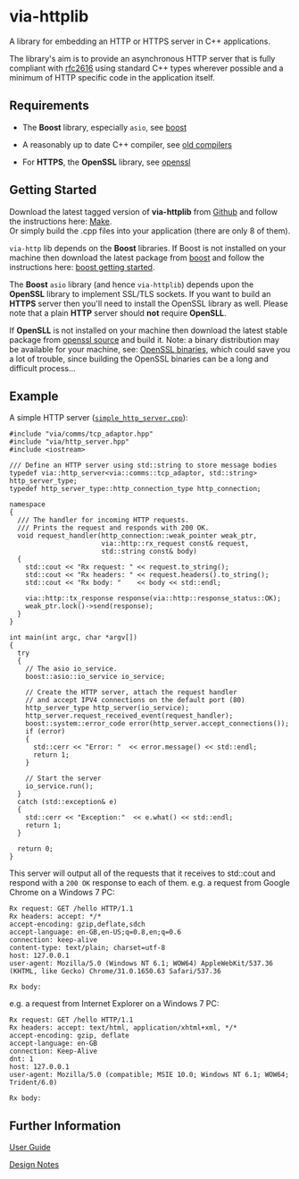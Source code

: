 via-httplib
===========

A library for embedding an HTTP or HTTPS server in C++ applications.

The library's aim is to provide an asynchronous HTTP server that is fully compliant
with [rfc2616](www.w3.org/Protocols/rfc2616/rfc2616.html) using standard C++ types 
wherever possible and a minimum of HTTP specific code in the application itself.

Requirements
------------

+ The **Boost** library, especially `asio`, see [boost](http://www.boost.org/)

+ A reasonably up to date C++ compiler, see [old compilers](http://www.boost.org/users/news/old_compilers.html)

+ For **HTTPS**, the **OpenSSL** library, see [openssl](http://www.openssl.org/)

Getting Started
---------------

Download the latest tagged version of **via-httplib** from
[Github](https://github.com/kenba/via-httplib)
and follow the instructions here: [Make](MAKE.md).  
Or simply build the .cpp files into your application (there are only 8 of them).

`via-http` lib depends on the **Boost** libraries.
If Boost is not installed on your machine then download the latest package from
[boost](http://www.boost.org/) and follow the instructions here:
[boost getting started](http://www.boost.org/doc/libs/1_55_0/more/getting_started/index.html).

The **Boost** `asio` library (and hence `via-httplib`) depends upon the
**OpenSSL** library to implement SSL/TLS sockets.
If you want to build an **HTTPS** server then you'll need to install the
OpenSSL library as well.
Please note that a plain **HTTP** server should **not** require **OpenSLL**.

If **OpenSLL** is not installed on your machine then download the latest stable
package from [openssl source](http://www.openssl.org/source/) and build it.
Note: a binary distribution may be available for your machine,
see: [OpenSSL binaries](http://www.openssl.org/related/binaries.html),
which could save you a lot of trouble, since building the OpenSSL binaries can
be a long and difficult process...  

Example
-------

A simple HTTP server ([`simple_http_server.cpp`](examples/server/simple_http_server.cpp)):  

	#include "via/comms/tcp_adaptor.hpp"
	#include "via/http_server.hpp"
	#include <iostream>
	
	/// Define an HTTP server using std::string to store message bodies
	typedef via::http_server<via::comms::tcp_adaptor, std::string> http_server_type;
	typedef http_server_type::http_connection_type http_connection;
	
	namespace
	{
	  /// The handler for incoming HTTP requests.
	  /// Prints the request and responds with 200 OK.
	  void request_handler(http_connection::weak_pointer weak_ptr,
	                       via::http::rx_request const& request,
	                       std::string const& body)
	  {
	    std::cout << "Rx request: " << request.to_string();
	    std::cout << "Rx headers: " << request.headers().to_string();
	    std::cout << "Rx body: "    << body << std::endl;
	
	    via::http::tx_response response(via::http::response_status::OK);
	    weak_ptr.lock()->send(response);
	  }
	}
	
	int main(int argc, char *argv[])
	{
	  try
	  {
	    // The asio io_service.
	    boost::asio::io_service io_service;
	
	    // Create the HTTP server, attach the request handler
	    // and accept IPV4 connections on the default port (80)
	    http_server_type http_server(io_service);
	    http_server.request_received_event(request_handler);
	    boost::system::error_code error(http_server.accept_connections());
	    if (error)
	    {
	      std::cerr << "Error: "  << error.message() << std::endl;
	      return 1;
	    }
	
	    // Start the server
	    io_service.run();
	  }
	  catch (std::exception& e)
	  {
	    std::cerr << "Exception:"  << e.what() << std::endl;
	    return 1;
	  }
	
	  return 0;
	}


This server will output all of the requests that it receives to std::cout and respond with a `200 OK` response to each of them.
e.g. a request from Google Chrome on a Windows 7 PC:

    Rx request: GET /hello HTTP/1.1
    Rx headers: accept: */*
    accept-encoding: gzip,deflate,sdch
    accept-language: en-GB,en-US;q=0.8,en;q=0.6
    connection: keep-alive
    content-type: text/plain; charset=utf-8
    host: 127.0.0.1
    user-agent: Mozilla/5.0 (Windows NT 6.1; WOW64) AppleWebKit/537.36 (KHTML, like Gecko) Chrome/31.0.1650.63 Safari/537.36

    Rx body:

e.g. a request from Internet Explorer on a Windows 7 PC:

    Rx request: GET /hello HTTP/1.1
    Rx headers: accept: text/html, application/xhtml+xml, */*
    accept-encoding: gzip, deflate
    accept-language: en-GB
    connection: Keep-Alive
    dnt: 1
    host: 127.0.0.1
    user-agent: Mozilla/5.0 (compatible; MSIE 10.0; Windows NT 6.1; WOW64; Trident/6.0)

    Rx body:

Further Information
-------------------

[User Guide](USE.md)

[Design Notes](DESIGN.md)
